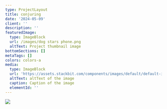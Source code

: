 ```yaml
---
type: ProjectLayout
title: conjuring
date: '2024-05-09'
client: ''
description: ''
featuredImage:
  type: ImageBlock
  url: /images/dog stars phone.png
  altText: Project thumbnail image
bottomSections: []
metaTags: []
colors: colors-a
media:
  type: ImageBlock
  url: 'https://assets.stackbit.com/components/images/default/default-image.png'
  altText: altText of the image
  caption: Caption of the image
  elementId: ''
---
```

![](/images/bare%20hands%20darker2.png)
